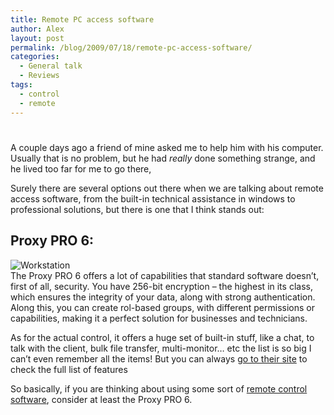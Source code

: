 ```yaml
---
title: Remote PC access software
author: Alex
layout: post
permalink: /blog/2009/07/18/remote-pc-access-software/
categories:
  - General talk
  - Reviews
tags:
  - control
  - remote
---
```

# 

A couple days ago a friend of mine asked me to help him with his computer. Usually that is no problem, but he had *really* done something strange, and he lived too far for me to go there,

Surely there are several options out there when we are talking about remote access software, from the built-in technical assistance in windows to professional solutions, but there is one that I think stands out:

## Proxy PRO 6:

![Workstation][1]  
The Proxy PRO 6 offers a lot of capabilities that standard software doesn’t, first of all, security. You have 256-bit encryption – the highest in its class, which ensures the integrity of your data, along with strong authentication.  
Along this, you can create rol-based groups, with different permissions or capabilities, making it a perfect solution for businesses and technicians.

 [1]: http://www.proxynetworks.com/assets/images/subpage/box_workstation.jpg

As for the actual control, it offers a huge set of built-in stuff, like a chat, to talk with the client, bulk file transfer, multi-monitor… etc the list is so big I can’t even remember all the items! But you can always [go to their site][2] to check the full list of features

 [2]: http://proxynetworks.com/products/compare-rdp-vnc.html;jsessionid=0a0109441f437b9c0b59ac2240bab4fc9fad59f6ad6a.e3eTaxmKbNaNe34Pa38Ta38Ochj0

So basically, if you are thinking about using some sort of [remote control software][3], consider at least the Proxy PRO 6.

 [3]: http://www.proxynetworks.com
